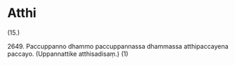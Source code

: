 # Atthi

(15.)

2649\. Paccuppanno dhammo paccuppannassa dhammassa atthipaccayena paccayo. (Uppannattike atthisadisaṃ.) (1)
